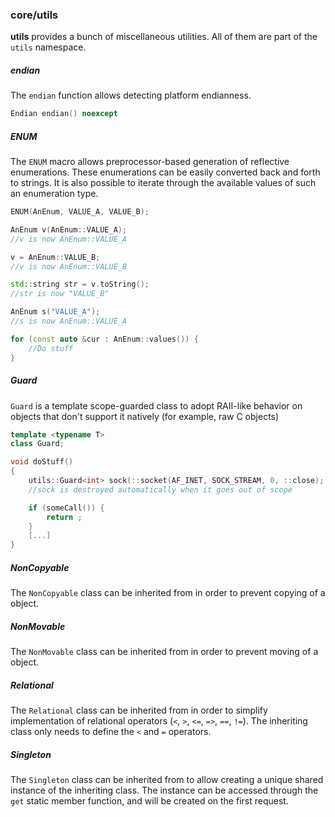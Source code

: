 ### core/utils

**utils** provides a bunch of miscellaneous utilities.
All of them are part of the `utils` namespace.

##### endian
The `endian` function allows detecting platform endianness.

```cpp
Endian endian() noexcept
```

##### ENUM
The `ENUM` macro allows preprocessor-based generation of reflective enumerations.
These enumerations can be easily converted back and forth to strings.
It is also possible to iterate through the available values of such an enumeration type.

```cpp
ENUM(AnEnum, VALUE_A, VALUE_B);

AnEnum v(AnEnum::VALUE_A);
//v is now AnEnum::VALUE_A

v = AnEnum::VALUE_B;
//v is now AnEnum::VALUE_B

std::string str = v.toString();
//str is now "VALUE_B"

AnEnum s("VALUE_A");
//s is now AnEnum::VALUE_A

for (const auto &cur : AnEnum::values()) {
    //Do stuff
}
```

##### Guard
`Guard` is a template scope-guarded class to adopt RAII-like behavior on objects that don't support it natively (for example, raw C objects)

```cpp
template <typename T>
class Guard;
```
```cpp
void doStuff()
{
    utils::Guard<int> sock(::socket(AF_INET, SOCK_STREAM, 0, ::close);
    //sock is destroyed automatically when it goes out of scope

    if (someCall()) {
        return ;
    }
    [...]
}
```

##### NonCopyable
The `NonCopyable` class can be inherited from in order to prevent copying of a object.

##### NonMovable
The `NonMovable` class can be inherited from in order to prevent moving of a object.

##### Relational
The `Relational` class can be inherited from in order to simplify implementation of relational operators (`<`, `>`, `<=`, `=>`, `==`, `!=`).
The inheriting class only needs to define the `<` and `=` operators.

##### Singleton
The `Singleton` class can be inherited from to allow creating a unique shared instance of the inheriting class.
The instance can be accessed through the `get` static member function, and will be created on the first request.
